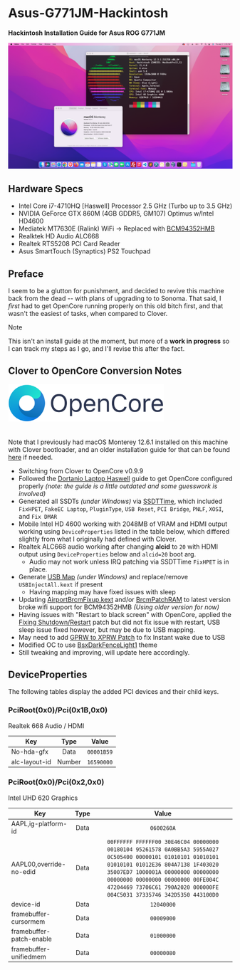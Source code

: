 # Asus-G771JM-Hackintosh
**Hackintosh Installation Guide  for Asus ROG G771JM**
<p align="center" style="margin:0 auto !important;text-align:center !important;"><img src="https://github.com/ouija/Asus-G771JM-Hackintosh/raw/master/Images/Asus-G771JM-Hackintosh.png"></p>

## Hardware Specs
- Intel Core i7-4710HQ [Haswell] Processor 2.5 GHz (Turbo up to 3.5 GHz)
- NVIDIA GeForce GTX 860M (4GB GDDR5, GM107) Optimus w/Intel HD4600
- Mediatek MT7630E (Ralink) WiFi -> Replaced with [BCM94352HMB](https://www.newegg.ca/broadcom-bcm94352hmb-m-2-mini-pci-e/p/0XM-00BD-00005)
- Realktek HD Audio ALC668
- Realtek RTS5208 PCI Card Reader
- Asus SmartTouch (Synaptics) PS2 Touchpad

## Preface
I seem to be a glutton for punishment, and decided to revive this machine back from the dead -- with plans of upgrading to to Sonoma.  That said, I _first_ had to get OpenCore running properly on this old bitch first, and that wasn't the easiest of tasks, when compared to Clover.

> [!NOTE]
>This isn't an install guide at the moment, but more of a **work in progress** so I can track my steps as I go, and I'll revise this after the fact.



## Clover to OpenCore Conversion Notes
<img src="https://github.com/ouija/Asus-G771JM-Hackintosh/raw/master/Images/OpenCore.png" style="width: 350px; margin-bottom:20px;">

Note that I previously had macOS Monterey 12.6.1 installed on this machine with Clover bootloader, and an older installation guide for that can be found [here](./macOS_12/README.md) if needed.

- Switching from Clover to OpenCore v0.9.9
- Followed the [Dortanio Laptop Haswell](https://dortania.github.io/OpenCore-Install-Guide/config-laptop.plist/haswell.html#acpi) guide to get OpenCore configured properly _(note: the guide is a little outdated and some guesswork is involved)_
- Generated all SSDTs  _(under Windows)_ via [SSDTTime](https://github.com/corpnewt/SSDTTime), which included `FixHPET`, `FakeEC Laptop`, `PluginType`, `USB Reset`, `PCI Bridge`, `PNLF`, `XOSI`, and `Fix DMAR`
- Mobile Intel HD 4600 working with 2048MB of VRAM and HDMI output working using `DeviceProperties` listed in the table below, which differed slightly from what I originally had defined with Clover.
- Realtek ALC668 audio working after changing **alcid** to `20` with HDMI output using `DeviceProperties` below and `alcid=20` boot arg.
	- Audio may not work unless IRQ patching via SSDTTime `FixHPET` is in place.
- Generate [USB Map](https://github.com/corpnewt/USBMap) _(under Windows)_ and replace/remove `USBInjectAll.kext` if present
	- Having mapping may have fixed issues with sleep
- Updating [AirportBrcmFixup.kext]() and/or [BrcmPatchRAM](https://github.com/acidanthera/BrcmPatchRAM) to latest version broke wifi support for BCM94352HMB _(Using older version for now)_
- Having issues with "Restart to black screen" with OpenCore, applied the [Fixing Shutdown/Restart](https://dortania.github.io/OpenCore-Post-Install/usb/misc/shutdown.html) patch but did not fix issue with restart, USB sleep issue fixed however, but may be due to USB mapping.
- May need to add [GPRW to XPRW Patch](https://dortania.github.io/OpenCore-Post-Install/usb/misc/instant-wake.html) to fix Instant wake due to USB
- Modified OC to use [BsxDarkFenceLight1](https://github.com/blackosx/BsxDarkFenceLight1) theme
- Still tweaking and improving, will update here accordingly.

## DeviceProperties

The following tables display the added PCI devices and their child keys.

### PciRoot(0x0)/Pci(0x1B,0x0)
Realtek 668 Audio / HDMI

| **Key**                  | **Type** |   **Value**  |
|--------------------------|:--------:|:------------:|
| No-hda-gfx               |  Data    | ``00001B59`` |
| alc-layout-id            |  Number  | ``16590000`` |


### PciRoot(0x0)/Pci(0x2,0x0)

Intel UHD 620 Graphics

| **Key**                  | **Type** |   **Value**  |
|--------------------------|:--------:|:------------:|
| AAPL,ig-platform-id      |   Data   | ``0600260A`` |
| AAPL00,override-no-edid  |   Data   | ``00FFFFFF FFFFFF00 30E46C04 00000000 00180104 95261578 0A0BB5A3 5955A027 0C505400 00000101 01010101 01010101 01010101 01012E36 804A7138 1F403020 35007ED7 1000001A 00000000 00000000 00000000 00000000 00000000 00FE004C 47204469 73706C61 790A2020 000000FE 004C5031 37335746 342D5350 443100D0`` |
| device-id                |   Data   | ``12040000`` |
| framebuffer-cursormem    |   Data   | ``00009000`` |
| framebuffer-patch-enable |   Data   | ``01000000`` |
| framebuffer-unifiedmem   |   Data   | ``00000080`` |